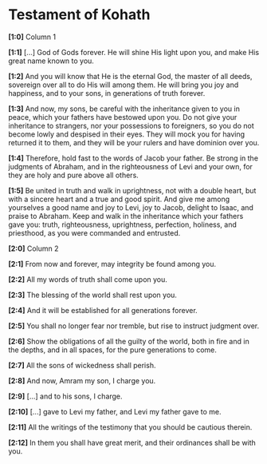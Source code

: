 # Testament of Kohath

**[1:0]** Column 1

**[1:1]** [...] God of Gods forever. He will shine His light upon you, and make His great name known to you.

**[1:2]** And you will know that He is the eternal God, the master of all deeds, sovereign over all to do His will among them. He will bring you joy and happiness, and to your sons, in generations of truth forever.

**[1:3]** And now, my sons, be careful with the inheritance given to you in peace, which your fathers have bestowed upon you. Do not give your inheritance to strangers, nor your possessions to foreigners, so you do not become lowly and despised in their eyes. They will mock you for having returned it to them, and they will be your rulers and have dominion over you.

**[1:4]** Therefore, hold fast to the words of Jacob your father. Be strong in the judgments of Abraham, and in the righteousness of Levi and your own, for they are holy and pure above all others.

**[1:5]** Be united in truth and walk in uprightness, not with a double heart, but with a sincere heart and a true and good spirit. And give me among yourselves a good name and joy to Levi, joy to Jacob, delight to Isaac, and praise to Abraham. Keep and walk in the inheritance which your fathers gave you: truth, righteousness, uprightness, perfection, holiness, and priesthood, as you were commanded and entrusted.

**[2:0]** Column 2

**[2:1]** From now and forever, may integrity be found among you.

**[2:2]** All my words of truth shall come upon you.

**[2:3]** The blessing of the world shall rest upon you.

**[2:4]** And it will be established for all generations forever.

**[2:5]** You shall no longer fear nor tremble, but rise to instruct judgment over.

**[2:6]** Show the obligations of all the guilty of the world, both in fire and in the depths, and in all spaces, for the pure generations to come.

**[2:7]** All the sons of wickedness shall perish.

**[2:8]** And now, Amram my son, I charge you.

**[2:9]** [...] and to his sons, I charge.

**[2:10]** [...] gave to Levi my father, and Levi my father gave to me.

**[2:11]** All the writings of the testimony that you should be cautious therein.

**[2:12]** In them you shall have great merit, and their ordinances shall be with you.
